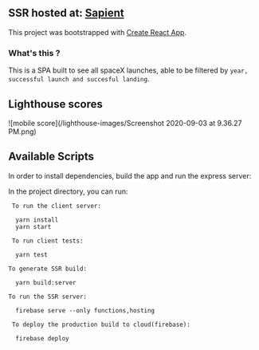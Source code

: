 ## SSR hosted at: [Sapient](https://sapient-xt-spacex.web.app)

This project was bootstrapped with [Create React App](https://github.com/facebook/create-react-app).

### What's this ?

This is a SPA built to see all spaceX launches, able to be filtered by `year, successful launch and succesful landing`.

## Lighthouse scores

![mobile score](/lighthouse-images/Screenshot 2020-09-03 at 9.36.27 PM.png)

## Available Scripts

In order to install dependencies, build the app and run the express server:

In the project directory, you can run:

```
 To run the client server:
 
  yarn install
  yarn start

 To run client tests:

  yarn test

To generate SSR build:

  yarn build:server

To run the SSR server: 

  firebase serve --only functions,hosting
 
 To deploy the production build to cloud(firebase):
 
  firebase deploy
```
